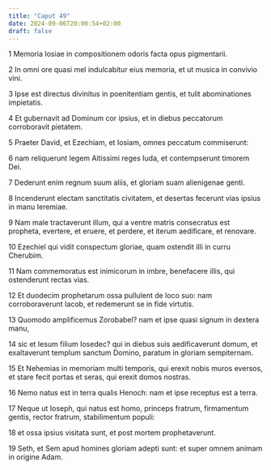 ```yaml
---
title: "Caput 49"
date: 2024-09-06T20:00:54+02:00
draft: false
---
```



1 Memoria Iosiae in compositionem odoris facta opus pigmentarii.

2 In omni ore quasi mel indulcabitur eius memoria, et ut musica in convivio vini.

3 Ipse est directus divinitus in poenitentiam gentis, et tulit abominationes impietatis.

4 Et gubernavit ad Dominum cor ipsius, et in diebus peccatorum corroboravit pietatem.

5 Praeter David, et Ezechiam, et Iosiam, omnes peccatum commiserunt:

6 nam reliquerunt legem Altissimi reges Iuda, et contempserunt timorem Dei.

7 Dederunt enim regnum suum aliis, et gloriam suam alienigenae genti.

8 Incenderunt electam sanctitatis civitatem, et desertas fecerunt vias ipsius in manu Ieremiae.

9 Nam male tractaverunt illum, qui a ventre matris consecratus est propheta, evertere, et eruere, et perdere, et iterum aedificare, et renovare.

10 Ezechiel qui vidit conspectum gloriae, quam ostendit illi in curru Cherubim.

11 Nam commemoratus est inimicorum in imbre, benefacere illis, qui ostenderunt rectas vias.

12 Et duodecim prophetarum ossa pullulent de loco suo: nam corroboraverunt Iacob, et redemerunt se in fide virtutis.

13 Quomodo amplificemus Zorobabel? nam et ipse quasi signum in dextera manu,

14 sic et Iesum filium Iosedec? qui in diebus suis aedificaverunt domum, et exaltaverunt templum sanctum Domino, paratum in gloriam sempiternam.

15 Et Nehemias in memoriam multi temporis, qui erexit nobis muros eversos, et stare fecit portas et seras, qui erexit domos nostras.

16 Nemo natus est in terra qualis Henoch: nam et ipse receptus est a terra.

17 Neque ut Ioseph, qui natus est homo, princeps fratrum, firmamentum gentis, rector fratrum, stabilimentum populi:

18 et ossa ipsius visitata sunt, et post mortem prophetaverunt.

19 Seth, et Sem apud homines gloriam adepti sunt: et super omnem animam in origine Adam.

